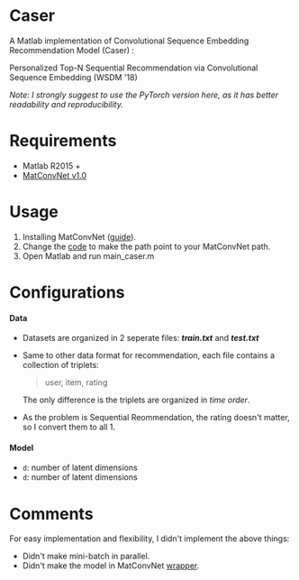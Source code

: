 
# Caser

A Matlab implementation of Convolutional Sequence Embedding Recommendation Model (Caser) : 

Personalized Top-N Sequential Recommendation via Convolutional Sequence Embedding (WSDM '18) 

*Note: I strongly suggest to use the PyTorch version here, as it has better readability and reproducibility.*

# Requirements
* Matlab R2015 + 
* [MatConvNet v1.0](https://github.com/vlfeat/matconvnet)

# Usage
1. Installing MatConvNet ([guide](http://www.vlfeat.org/matconvnet/install/)).
2. Change the [code](https://github.com/graytowne/caser/blob/master/caser_train.m#L2) to make the path point to your MatConvNet path. 
3. Open Matlab and run main_caser.m

# Configurations

#### Data

- Datasets are organized in 2 seperate files: **_train.txt_** and **_test.txt_**

- Same to other data format for recommendation, each file contains a collection of triplets:

  > user, item, rating

  The only difference is the triplets are organized in *time order*.

- As the problem is Sequential Reommendation, the rating doesn't matter, so I convert them to all 1.

#### Model

- <code>d</code>: number of latent dimensions   
- <code>d</code>: number of latent dimensions   

# Comments

For easy implementation and flexibility, I didn't implement the above things:

* Didn't make mini-batch in parallel.
* Didn't make the model in MatConvNet [wrapper](http://www.vlfeat.org/matconvnet/wrappers/).
